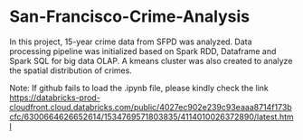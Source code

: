 # San-Francisco-Crime-Analysis
In this project, 15-year crime data from SFPD was analyzed. Data processing pipeline was initialized based on Spark RDD, Dataframe and Spark SQL for big data OLAP. A kmeans cluster was also created to analyze the spatial distribution of crimes.

Note: If github fails to load the .ipynb file, please kindly check the link https://databricks-prod-cloudfront.cloud.databricks.com/public/4027ec902e239c93eaaa8714f173bcfc/6300664626652614/1534769571803835/4114010026372890/latest.html
